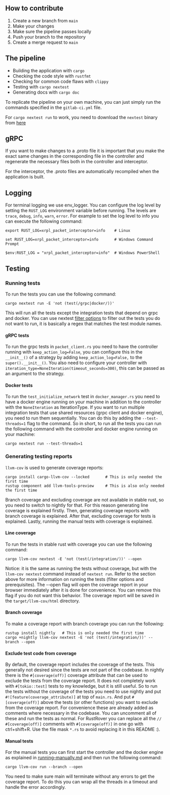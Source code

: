 ## How to contribute

1. Create a new branch from `main`
2. Make your changes
3. Make sure the pipeline passes locally
4. Push your branch to the repository
5. Create a merge request to `main`

## The pipeline

- Building the application with `cargo`
- Checking the code style with `rustfmt`
- Checking for common code flaws with `clippy`
- Testing with `cargo nextest`
- Generating docs with `cargo doc`

To replicate the pipeline on your own machine, you can just simply run the commands specified in the `gitlab-ci.yml`
file.

For `cargo nextest run` to work, you need to download the `nextest` binary
from [here](https://nexte.st/book/pre-built-binaries)

## gRPC

If you want to make changes to a .proto file it is important that you make the exact same changes in the corresponding
file in the controller and regenerate the necessary files both in the controller and interceptor.

For the interceptor, the .proto files are automatically recompiled when the application is built.

## Logging

For terminal logging we use env_logger. You can configure the log level by setting the `RUST_LOG` environment variable
before running. The levels are `trace`, `debug`, `info`, `warn`, `error`.
For example to set the log level to info you can execute the following command:

```Linux
export RUST_LOG=xrpl_packet_interceptor=info    # Linux
```

```Windows Command Prompt
set RUST_LOG=xrpl_packet_interceptor=info       # Windows Command Prompt
```

```Windows PowerShell
$env:RUST_LOG = "xrpl_packet_interceptor=info"  # Windows PowerShell
```

## Testing

### Running tests

To run the tests you can use the following command:

```
cargo nextest run -E 'not (test(/grpc|docker/))'  
```

This will run all the tests except the integration tests that depend on grpc and docker.
You can use nextest [filter options](https://nexte.st/docs/filtersets/) to filter out the tests you do not want to run,
it is basically a regex
that matches the test module names.

#### gRPC tests

To run the grpc tests in `packet_client.rs` you need to have the controller running with `keep_action_log=False`,
you can configure this in the `__init__()` of a strategy by adding `keep_action_log=False,` to the `super().__init__()`.
You also need to configure your controller with `iteration_type=NoneIteration(timeout_seconds=300)`, this can be passed
as an argument to the strategy.

#### Docker tests

To run the `test_initialize_network` test in `docker_manager.rs` you need to have a docker engine running on your
machine in addition to the controller with the `NoneIteration` as IterationType.
If you want to run multiple integration tests that use shared resources (grpc client and docker engine), you need to run
them sequentially. You can do this by adding the `--test-threads=1` flag to the command.
So in short, to run all the tests you can run the following command with the controller and docker engine running on
your machine:

```
cargo nextest run --test-threads=1
```

### Generating testing reports

`llvm-cov` is used to generate coverage reports:

```
cargo install cargo-llvm-cov --locked       # This is only needed the first time
rustup component add llvm-tools-preview     # This is also only needed the first time
```

Branch coverage and excluding coverage are not available in stable rust, so you need to switch to nightly for that.
For this reason generating line coverage is explained firstly.
Then, generating coverage reports with branch coverage is explained.
After that, excluding coverage for tests is explained.
Lastly, running the manual tests with coverage is explained.

#### Line coverage

To run the tests in stable rust with coverage you can use the following command:

```
cargo llvm-cov nextest -E 'not (test(/integration/))' --open 
```

Notice: it is the same as running the tests without coverage, but with the `llvm-cov nextest` command instead
of `nextest run`. Refer to the section above for more information on running the tests (filter options and
prerequisites).
The --open flag will open the coverage report in your browser immediately after it is done for convenience. You can
remove this flag if you do not want this behavior. The coverage report will be saved in the `target/llvm-cov/html`
directory.

#### Branch coverage

To make a coverage report with branch coverage you can run the following:

```
rustup install nightly   # This is only needed the first time
cargo +nightly llvm-cov nextest -E 'not (test(/integration/))' --branch --open 
```

#### Exclude test code from coverage

By default, the coverage report includes the coverage of the tests. This generally not desired since the tests are not
part of the codebase.
In nightly there is the `#[coverage(off)]` coverage attribute that can be used to exclude the tests from the coverage
report. It does not completely work with `#[tokio::test]` tests to my knowledge, but it is still useful.
So to run the tests without the coverage of the tests you need to use nightly and put `#![feature(coverage_attribute)]`
at top of `main.rs`. And put `#[coverage(off)]` above the tests (or other functions) you want to exclude from the
coverage report.
For convenience these are already added as comments where necessary in the codebase. You can uncomment all of these and
run the tests as normal. For RustRover you can replace all the `// #[coverage(off)]` comments with `#[coverage(off)]` in
one go with ctrl+shift+R. Use the file mask `*.rs` to avoid replacing it in this README :).

#### Manual tests

For the manual tests you can first start the controller and the docker engine as explained
in [running-manually.md](running-manually.md) and then run the following command:

```
cargo llvm-cov run --branch --open
```

You need to make sure main will terminate without any errors to get the coverage report.
To do this you can wrap all the threads in a timeout and handle the error accordingly.
